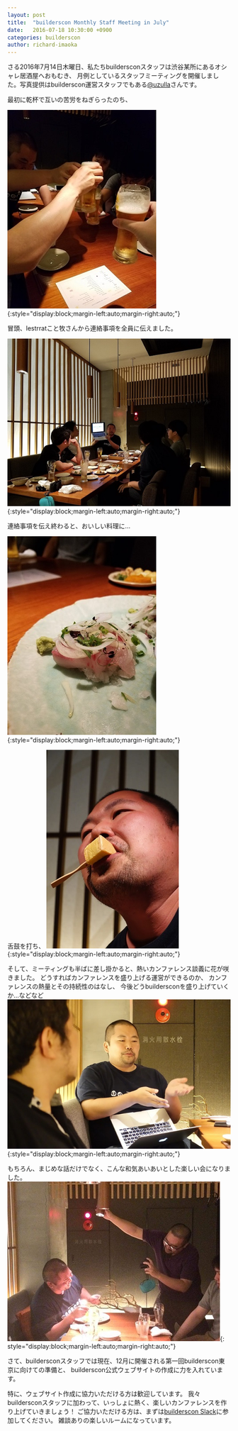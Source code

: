 ```yaml
---
layout: post
title:  "builderscon Monthly Staff Meeting in July"
date:   2016-07-18 10:30:00 +0900
categories: builderscon
author: richard-imaoka
---
```


さる2016年7月14日木曜日、私たちbuildersconスタッフは渋谷某所にあるオシャレ居酒屋へおもむき、
月例としているスタッフミーティングを開催しました。写真提供はbuilderscon運営スタッフでもある[@uzulla](http://uzulla.hateblo.jp/entry/2016/07/15/033859)さんです。

最初に乾杯で互いの苦労をねぎらったのち、

![](/assets/images/2016-07/staff-meeting-toast.jpg){:style="display:block;margin-left:auto;margin-right:auto;"}

冒頭、lestrratこと牧さんから連絡事項を全員に伝えました。

![](/assets/images/2016-07/staff-meeting-intro.jpg){:style="display:block;margin-left:auto;margin-right:auto;"}

連絡事項を伝え終わると、おいしい料理に…

![](/assets/images/2016-07/staff-meeting-fish.jpg){:style="display:block;margin-left:auto;margin-right:auto;"}

舌鼓を打ち、
![](/assets/images/2016-07/staff-meeting-eating.jpg){:style="display:block;margin-left:auto;margin-right:auto;"}

そして、ミーティングも半ばに差し掛かると、熱いカンファレンス談義に花が咲きました。
どうすればカンファレンスを盛り上げる運営ができるのか、
カンファレンスの熱量とその持続性のはなし、
今後どうbuildersconを盛り上げていくか…などなど
![](/assets/images/2016-07/staff-meeting-discussion.jpg){:style="display:block;margin-left:auto;margin-right:auto;"}

もちろん、まじめな話だけでなく、こんな和気あいあいとした楽しい会になりました。
![](/assets/images/2016-07/staff-meeting-taking-photo.jpg){: style="display:block;margin-left:auto;margin-right:auto;"}

さて、buildersconスタッフでは現在、12月に開催される第一回builderscon東京に向けての準備と、
builderscon公式ウェブサイトの作成に力を入れています。

特に、ウェブサイト作成に協力いただける方は歓迎しています。
我々buildersconスタッフに加わって、いっしょに熱く、楽しいカンファレンスを作り上げていきましょう！
ご協力いただける方は、まずは[builderscon Slack](https://slack-invite-dot-builderscon-1248.appspot.com/)に参加してください。
雑談ありの楽しいルームになっています。